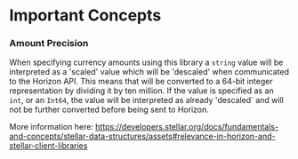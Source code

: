 # Important Concepts

### Amount Precision

When specifying currency amounts using this library a `string` value will be interpreted as a 'scaled' value which will be 'descaled' when communicated to the Horizon API. This means that will be converted to a 64-bit integer representation by dividing it by ten million. If the value is specified as an `int`, or an `Int64`, the value will be interpreted as already 'descaled` and will not be further converted before being sent to Horizon.

More information here: https://developers.stellar.org/docs/fundamentals-and-concepts/stellar-data-structures/assets#relevance-in-horizon-and-stellar-client-libraries
